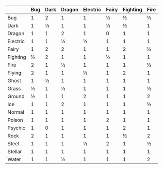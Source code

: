 |        |Bug     |Dark    |Dragon  |Electric|Fairy   |Fighting|Fire    |Flying  |Ghost   |Grass   |Ground  |Ice     |Normal  |Poison  |Psychic |Rock    |Steel   |Stellar |Water   |
|--------|--------|--------|--------|--------|--------|--------|--------|--------|--------|--------|--------|--------|--------|--------|--------|--------|--------|--------|--------|
|Bug     |1       |2       |1       |1       |½       |½       |½       |½       |½       |2       |1       |1       |1       |½       |2       |1       |½       |1       |1       |
|Dark    |1       |½       |1       |1       |½       |½       |1       |1       |2       |1       |1       |1       |1       |1       |2       |1       |1       |1       |1       |
|Dragon  |1       |1       |2       |1       |0       |1       |1       |1       |1       |1       |1       |1       |1       |1       |1       |1       |½       |1       |1       |
|Electric|1       |1       |½       |½       |1       |1       |1       |2       |1       |½       |0       |1       |1       |1       |1       |1       |1       |1       |2       |
|Fairy   |1       |2       |2       |1       |1       |2       |½       |1       |1       |1       |1       |1       |1       |½       |1       |1       |½       |1       |1       |
|Fighting|½       |2       |1       |1       |½       |1       |1       |½       |0       |1       |1       |2       |2       |½       |½       |2       |2       |1       |1       |
|Fire    |2       |1       |½       |1       |1       |1       |½       |1       |1       |2       |1       |2       |1       |1       |1       |½       |2       |1       |½       |
|Flying  |2       |1       |1       |½       |1       |2       |1       |1       |1       |2       |1       |1       |1       |1       |1       |½       |½       |1       |1       |
|Ghost   |1       |½       |1       |1       |1       |1       |1       |1       |2       |1       |1       |1       |0       |1       |2       |1       |1       |1       |1       |
|Grass   |½       |1       |½       |1       |1       |1       |½       |½       |1       |½       |2       |1       |1       |½       |1       |2       |½       |1       |2       |
|Ground  |½       |1       |1       |2       |1       |1       |2       |0       |1       |½       |1       |1       |1       |2       |1       |2       |2       |1       |1       |
|Ice     |1       |1       |2       |1       |1       |1       |½       |2       |1       |2       |2       |½       |1       |1       |1       |1       |½       |1       |½       |
|Normal  |1       |1       |1       |1       |1       |1       |1       |1       |0       |1       |1       |1       |1       |1       |1       |½       |½       |1       |1       |
|Poison  |1       |1       |1       |1       |2       |1       |1       |1       |½       |2       |½       |1       |1       |½       |1       |½       |0       |1       |1       |
|Psychic |1       |0       |1       |1       |1       |2       |1       |1       |1       |1       |1       |1       |1       |2       |½       |1       |½       |1       |1       |
|Rock    |2       |1       |1       |1       |1       |½       |2       |2       |1       |1       |½       |2       |1       |1       |1       |1       |½       |1       |1       |
|Steel   |1       |1       |1       |½       |2       |1       |½       |1       |1       |1       |1       |2       |1       |1       |1       |2       |½       |1       |½       |
|Stellar |1       |1       |1       |1       |1       |1       |1       |1       |1       |1       |1       |1       |1       |1       |1       |1       |1       |1       |1       |
|Water   |1       |1       |½       |1       |1       |1       |2       |1       |1       |½       |2       |1       |1       |1       |1       |2       |1       |1       |½       |
